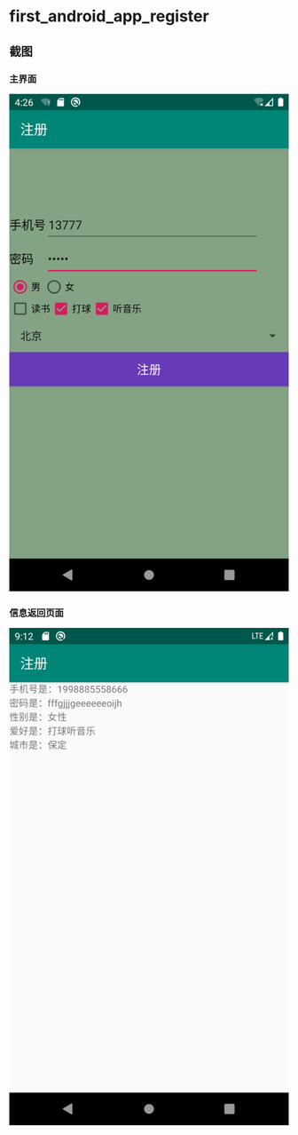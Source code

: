 # first_android_app_register

## 截图
### 主界面
![alt 主界面](img\Screenshot_1570940762.png "用户注册界面")
### 信息返回页面
![alt 信息返回界面](img\Screenshot_1570957938.png)